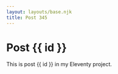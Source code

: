 ```yaml
---
layout: layouts/base.njk
title: Post 345
---
```


# Post {{ id }}

This is post {{ id }} in my Eleventy project.
